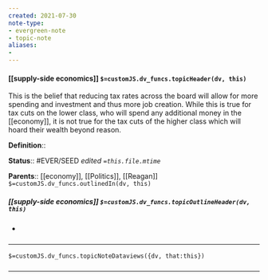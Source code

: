 ```yaml
---
created: 2021-07-30
note-type: 
- evergreen-note
- topic-note
aliases:
- 
---
```

 
#### [[supply-side economics]] `$=customJS.dv_funcs.topicHeader(dv, this)`
This is the belief that reducing tax rates across the board will allow for more spending and investment and thus more job creation. While this is true for tax cuts on the lower class, who will spend any additional money in the [[economy]], it is not true for the tax cuts of the higher class which will hoard their wealth beyond reason.

**Definition**::

**Status**::  #EVER/SEED 
*edited `=this.file.mtime`*

**Parents**:: [[economy]], [[Politics]], [[Reagan]]
`$=customJS.dv_funcs.outlinedIn(dv, this)`

##### [[supply-side economics]] `$=customJS.dv_funcs.topicOutlineHeader(dv, this)`
- 

### <hr class="dataviews"/>

`$=customJS.dv_funcs.topicNoteDataviews({dv, that:this})`


### <hr class="references"/>